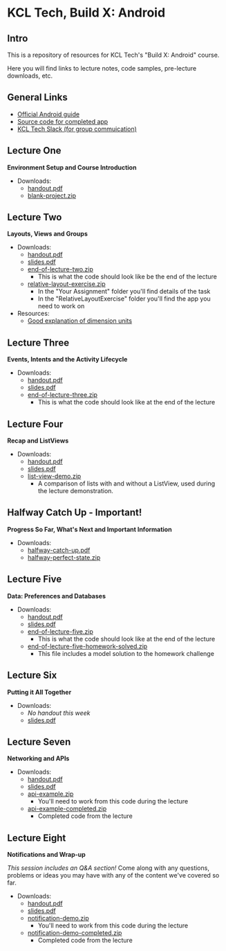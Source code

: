 # KCL Tech, Build X: Android

## Intro

This is a repository of resources for KCL Tech's "Build X: Android" course.

Here you will find links to lecture notes, code samples, pre-lecture downloads, etc.

## General Links

- [Official Android guide](https://developer.android.com/guide)
- [Source code for completed app](https://github.com/markormesher/kcl-tech-android-courseApp)
- [KCL Tech Slack (for group commuication)](https://kcltechhq.slack.com)

## Lecture One

**Environment Setup and Course Introduction**

- Downloads:
  - [handout.pdf](https://github.com/markormesher/kcl-tech-android-course/raw/master/Lectures/Lecure%20One/handout.pdf)
  - [blank-project.zip](https://github.com/markormesher/kcl-tech-android-course/raw/master/Lectures/Lecure%20One/blank-project.zip)

## Lecture Two

**Layouts, Views and Groups**

- Downloads:
  - [handout.pdf](https://github.com/markormesher/kcl-tech-android-course/raw/master/Lectures/Lecure%20Two/handout.pdf)
  - [slides.pdf](https://github.com/markormesher/kcl-tech-android-course/raw/master/Lectures/Lecure%20Two/slides.pdf)
  - [end-of-lecture-two.zip](https://github.com/markormesher/kcl-tech-android-course/raw/master/Lectures/Lecure%20Two/end-of-lecture-two.zip)
    - This is what the code should look like be the end of the lecture
  - [relative-layout-exercise.zip](https://github.com/markormesher/kcl-tech-android-course/raw/master/Lectures/Lecure%20Two/relative-layout-exercise.zip)
    - In the "Your Assignment" folder you'll find details of the task
    - In the "RelativeLayoutExercise" folder you'll find the app you need to work on
- Resources:
  - [Good explanation of dimension units](http://stackoverflow.com/questions/2025282/difference-between-px-dp-dip-and-sp-in-android)

## Lecture Three

**Events, Intents and the Activity Lifecycle**

- Downloads:
  - [handout.pdf](https://github.com/markormesher/kcl-tech-android-course/raw/master/Lectures/Lecure%20Three/handout.pdf)
  - [slides.pdf](https://github.com/markormesher/kcl-tech-android-course/raw/master/Lectures/Lecure%20Three/slides.pdf)
  - [end-of-lecture-three.zip](https://github.com/markormesher/kcl-tech-android-course/raw/master/Lectures/Lecure%20Three/end-of-lecture-three.zip)
    - This is what the code should look like at the end of the lecture

## Lecture Four

**Recap and ListViews**

- Downloads:
  - [handout.pdf](https://github.com/markormesher/kcl-tech-android-course/raw/master/Lectures/Lecure%20Four/handout.pdf)
  - [slides.pdf](https://github.com/markormesher/kcl-tech-android-course/raw/master/Lectures/Lecure%20Four/slides.pdf)
  - [list-view-demo.zip](https://github.com/markormesher/kcl-tech-android-course/raw/master/Lectures/Lecure%20Four/list-view-demo.zip)
    - A comparison of lists with and without a ListView, used during the lecture demonstration.

## Halfway Catch Up - Important!

**Progress So Far, What's Next and Important Information**

- Downloads:
  - [halfway-catch-up.pdf](https://github.com/markormesher/kcl-tech-android-course/raw/master/Lectures/Halfway%20Catch%20Up/halfway-catch-up.pdf)
  - [halfway-perfect-state.zip](https://github.com/markormesher/kcl-tech-android-course/raw/master/Lectures/Halfway%20Catch%20Up/halfway-perfect-state.zip)

## Lecture Five

**Data: Preferences and Databases**

- Downloads:
  - [handout.pdf](https://github.com/markormesher/kcl-tech-android-course/raw/master/Lectures/Lecure%20Five/handout.pdf)
  - [slides.pdf](https://github.com/markormesher/kcl-tech-android-course/raw/master/Lectures/Lecure%20Five/slides.pdf)
  - [end-of-lecture-five.zip](https://github.com/markormesher/kcl-tech-android-course/raw/master/Lectures/Lecure%20Five/end-of-lecture-five.zip)
    - This is what the code should look like at the end of the lecture
  - [end-of-lecture-five-homework-solved.zip](https://github.com/markormesher/kcl-tech-android-course/raw/master/Lectures/Lecure%20Five/end-of-lecture-five-homework-solved.zip)
    - This file includes a model solution to the homework challenge

## Lecture Six

**Putting it All Together**

- Downloads:
  - *No handout this week*
  - [slides.pdf](https://github.com/markormesher/kcl-tech-android-course/raw/master/Lectures/Lecure%20Six/slides.pdf)

## Lecture Seven

**Networking and APIs**

- Downloads:
  - [handout.pdf](https://github.com/markormesher/kcl-tech-android-course/raw/master/Lectures/Lecure%20Seven/handout.pdf)
  - [slides.pdf](https://github.com/markormesher/kcl-tech-android-course/raw/master/Lectures/Lecure%20Seven/slides.pdf)
  - [api-example.zip](https://github.com/markormesher/kcl-tech-android-course/raw/master/Lectures/Lecure%20Seven/api-example.zip)
    - You'll need to work from this code during the lecture
  - [api-example-completed.zip](https://github.com/markormesher/kcl-tech-android-course/raw/master/Lectures/Lecure%20Seven/api-example-completed.zip)
    - Completed code from the lecture

## Lecture Eight

**Notifications and Wrap-up**

*This session includes an Q&A section!* Come along with any questions, problems or ideas you may have with any of the content we've covered so far.

- Downloads:
  - [handout.pdf](https://github.com/markormesher/kcl-tech-android-course/raw/master/Lectures/Lecure%20Eight/handout.pdf)
  - [slides.pdf](https://github.com/markormesher/kcl-tech-android-course/raw/master/Lectures/Lecure%20Eight/slides.pdf)
  - [notification-demo.zip](https://github.com/markormesher/kcl-tech-android-course/raw/master/Lectures/Lecure%20Eight/notification-demo.zip)
    - You'll need to work from this code during the lecture
  - [notification-demo-completed.zip](https://github.com/markormesher/kcl-tech-android-course/raw/master/Lectures/Lecure%20Eight/notification-demo-completed.zip)
    - Completed code from the lecture

